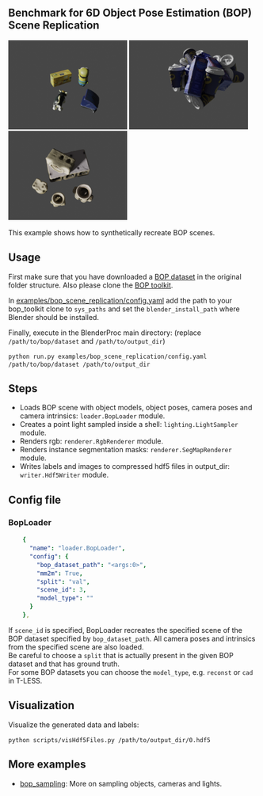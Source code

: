 ## Benchmark for 6D Object Pose Estimation (BOP) <br/> Scene Replication

<img src=hb.png width="240" height="180"> <img src=icbin.png width="240" height="180"> <img src=tless.png width="240" height="180">

This example shows how to synthetically recreate BOP scenes.

## Usage

First make sure that you have downloaded a [BOP dataset](https://bop.felk.cvut.cz/datasets/) in the original folder structure. Also please clone the [BOP toolkit](https://github.com/thodan/bop_toolkit).

In [examples/bop_scene_replication/config.yaml](config.yaml) add the path to your bop_toolkit clone to `sys_paths` and set the `blender_install_path` where Blender should be installed.

Finally, execute in the BlenderProc main directory: 
(replace `/path/to/bop/dataset` and `/path/to/output_dir`)

```
python run.py examples/bop_scene_replication/config.yaml /path/to/bop/dataset /path/to/output_dir
```

## Steps

* Loads BOP scene with object models, object poses, camera poses and camera intrinsics: `loader.BopLoader` module.
* Creates a point light sampled inside a shell: `lighting.LightSampler` module.
* Renders rgb: `renderer.RgbRenderer` module.
* Renders instance segmentation masks: `renderer.SegMapRenderer` module.
* Writes labels and images to compressed hdf5 files in output_dir: `writer.Hdf5Writer` module.

## Config file

### BopLoader

```yaml
    {
      "name": "loader.BopLoader",
      "config": {
        "bop_dataset_path": "<args:0>",
        "mm2m": True,
        "split": "val",
        "scene_id": 3,
        "model_type": ""
      }
    },
```

If `scene_id` is specified, BopLoader recreates the specified scene of the BOP dataset specified by `bop_dataset_path`. All camera poses and intrinsics from the specified scene are also loaded.  
Be careful to choose a `split` that is actually present in the given BOP dataset and that has ground truth.  
For some BOP datasets you can choose the `model_type`, e.g. `reconst` or `cad` in T-LESS. 

## Visualization

Visualize the generated data and labels:

```
python scripts/visHdf5Files.py /path/to/output_dir/0.hdf5
```

## More examples

* [bop_sampling](../bop_sampling): More on sampling objects, cameras and lights.